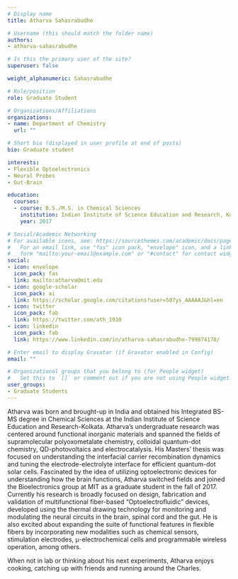 ```yaml
---
# Display name
title: Atharva Sahasrabudhe

# Username (this should match the folder name)
authors:
- atharva-sahasrabudhe

# Is this the primary user of the site?
superuser: false

weight_alphanumeric: Sahasrabudhe

# Role/position
role: Graduate Student

# Organizations/Affiliations
organizations:
- name: Department of Chemistry
  url: ""

# Short bio (displayed in user profile at end of posts)
bio: Graduate student

interests:
- Flexible Optoelectronics
- Neural Probes
- Gut-Brain

education:
  courses:
  - course: B.S./M.S. in Chemical Sciences
    institution: Indian Institute of Science Education and Research, Kolkata
    year: 2017

# Social/Academic Networking
# For available icons, see: https://sourcethemes.com/academic/docs/page-builder/#icons
#   For an email link, use "fas" icon pack, "envelope" icon, and a link in the
#   form "mailto:your-email@example.com" or "#contact" for contact widget.
social:
- icon: envelope
  icon_pack: fas
  link: mailto:atharva@mit.edu
- icon: google-scholar
  icon_pack: ai
  link: https://scholar.google.com/citations?user=507ys_AAAAAJ&hl=en
- icon: twitter
  icon_pack: fab
  link: https://twitter.com/ath_1910
- icon: linkedin
  icon_pack: fab
  link: https://www.linkedin.com/in/atharva-sahasrabudhe-799874170/

# Enter email to display Gravatar (if Gravatar enabled in Config)
email: ""

# Organizational groups that you belong to (for People widget)
#   Set this to `[]` or comment out if you are not using People widget.
user_groups:
- Graduate Students
---
```


Atharva was born and brought-up in India and obtained his Integrated BS-MS degree in Chemical Sciences at the Indian Institute of Science Education and Research-Kolkata. Atharva’s undergraduate research was centered around functional inorganic materials and spanned the fields of supramolecular polyoxometalate chemistry, colloidal quantum-dot chemistry, QD-photovoltaics and electrocatalysis. His Masters’ thesis was focused on understanding the interfacial carrier recombination dynamics and tuning the electrode-electrolyte interface for efficient quantum-dot solar cells. Fascinated by the idea of utilizing optoelectronic devices for understanding how the brain functions, Atharva switched fields and joined the Bioelectronics group at MIT as a graduate student in the fall of 2017. Currently his research is broadly focused on design, fabrication and validation of multifunctional fiber-based “Optoelectrofluidic” devices, developed using the thermal drawing technology for monitoring and modulating the neural circuits in the brain, spinal cord and the gut. He is also excited about expanding the suite of functional features in flexible fibers by incorporating new modalities such as chemical sensors, stimulation electrodes, μ-electrochemical cells and programmable wireless operation, among others.

When not in lab or thinking about his next experiments, Atharva enjoys cooking, catching up with friends and running around the Charles.

